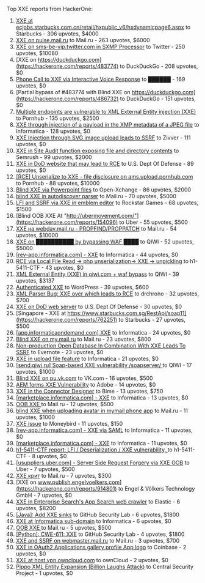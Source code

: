 Top XXE reports from HackerOne:

1. [XXE at ecjobs.starbucks.com.cn/retail/hxpublic_v6/hxdynamicpage6.aspx](https://hackerone.com/reports/500515) to Starbucks - 306 upvotes, $4000
2. [XXE on pulse.mail.ru](https://hackerone.com/reports/505947) to Mail.ru - 263 upvotes, $6000
3. [XXE on sms-be-vip.twitter.com in SXMP Processor](https://hackerone.com/reports/248668) to Twitter - 250 upvotes, $10080
4. [XXE on https://duckduckgo.com](https://hackerone.com/reports/483774) to DuckDuckGo - 208 upvotes, $0
5. [Phone Call to XXE via Interactive Voice Response](https://hackerone.com/reports/395296) to ██████ - 169 upvotes, $0
6. [Partial bypass of #483774 with Blind XXE on https://duckduckgo.com](https://hackerone.com/reports/486732) to DuckDuckGo - 151 upvotes, $0
7. [Multiple endpoints are vulnerable to XML External Entity injection (XXE) ](https://hackerone.com/reports/72272) to Pornhub - 135 upvotes, $2500
8. [XXE through injection of a payload in the XMP metadata of a JPEG file](https://hackerone.com/reports/836877) to Informatica - 128 upvotes, $0
9. [XXE Injection through SVG image upload leads to SSRF](https://hackerone.com/reports/897244) to Zivver - 111 upvotes, $0
10. [XXE in Site Audit function exposing file and directory contents](https://hackerone.com/reports/312543) to Semrush - 99 upvotes, $2000
11. [XXE in DoD website that may lead to RCE](https://hackerone.com/reports/227880) to U.S. Dept Of Defense - 89 upvotes, $0
12. [[RCE] Unserialize to XXE - file disclosure on ams.upload.pornhub.com](https://hackerone.com/reports/142562) to Pornhub - 88 upvotes, $10000
13. [Blind XXE via Powerpoint files](https://hackerone.com/reports/334488) to Open-Xchange - 86 upvotes, $2000
14. [blind XXE in autodiscover parser](https://hackerone.com/reports/315837) to Mail.ru - 70 upvotes, $5000
15. [LFI and SSRF via XXE in emblem editor](https://hackerone.com/reports/347139) to Rockstar Games - 68 upvotes, $1500
16. [Blind OOB XXE At "http://ubermovement.com/"](https://hackerone.com/reports/154096) to Uber - 55 upvotes, $500
17. [XXE на webdav.mail.ru -  PROPFIND/PROPPATCH](https://hackerone.com/reports/758978) to Mail.ru - 54 upvotes, $10000
18. [XXE on ██████████ by bypassing WAF ████](https://hackerone.com/reports/433996) to QIWI - 52 upvotes, $5000
19. [[rev-app.informatica.com] - XXE](https://hackerone.com/reports/105434) to Informatica - 44 upvotes, $0
20. [RCE via Local File Read -\> php unserialization-\> XXE -\> unpickling](https://hackerone.com/reports/415501) to h1-5411-CTF - 43 upvotes, $0
21. [XML External Entity (XXE) in qiwi.com + waf bypass](https://hackerone.com/reports/99279) to QIWI - 39 upvotes, $3137
22. [Authenticated XXE](https://hackerone.com/reports/1095645) to WordPress - 39 upvotes, $600
23. [XML Parser Bug: XXE over which leads to RCE](https://hackerone.com/reports/55431) to drchrono - 32 upvotes, $700
24. [XXE on DoD web server](https://hackerone.com/reports/188743) to U.S. Dept Of Defense - 30 upvotes, $0
25. [Singapore - XXE at https://www.starbucks.com.sg/RestApi/soap11](https://hackerone.com/reports/762251) to Starbucks - 27 upvotes, $500
26. [[app.informaticaondemand.com] XXE](https://hackerone.com/reports/105753) to Informatica - 24 upvotes, $0
27. [Blind XXE on my.mail.ru](https://hackerone.com/reports/276276) to Mail.ru - 23 upvotes, $800
28. [Non-production Open Database In Combination With XXE Leads To SSRF](https://hackerone.com/reports/742808) to Evernote - 23 upvotes, $0
29. [ XXE in upload file feature](https://hackerone.com/reports/105787) to Informatica - 21 upvotes, $0
30. [[send.qiwi.ru] Soap-based XXE vulnerability /soapserver/ ](https://hackerone.com/reports/36450) to QIWI - 17 upvotes, $1000
31. [Blind XXE on pu.vk.com](https://hackerone.com/reports/296622) to VK.com - 16 upvotes, $500
32. [AEM forms XXE Vulnerability](https://hackerone.com/reports/1321070) to Adobe - 14 upvotes, $0
33. [XXE in the Connector Designer](https://hackerone.com/reports/112116) to Bime - 13 upvotes, $750
34. [[marketplace.informatica.com] - XXE](https://hackerone.com/reports/106797) to Informatica - 13 upvotes, $0
35. [OOB XXE ](https://hackerone.com/reports/690387) to Mail.ru - 12 upvotes, $500
36. [blind XXE when uploading avatar in mymail phone app](https://hackerone.com/reports/277341) to Mail.ru - 11 upvotes, $1000
37. [XXE issue](https://hackerone.com/reports/130661) to Moneybird - 11 upvotes, $150
38. [[rev-app.informatica.com] - XXE via SAML](https://hackerone.com/reports/106865) to Informatica - 11 upvotes, $0
39. [[marketplace.informatica.com] - XXE](https://hackerone.com/reports/106802) to Informatica - 11 upvotes, $0
40. [h1-5411-CTF report: LFI / Deserialization / XXE vulnerability, ](https://hackerone.com/reports/415233) to h1-5411-CTF - 8 upvotes, $0
41. [[usuppliers.uber.com] - Server Side Request Forgery via XXE OOB](https://hackerone.com/reports/448598) to Uber - 7 upvotes, $500
42. [XXE крит](https://hackerone.com/reports/449627) to Mail.ru - 7 upvotes, $300
43. [XXE on www.publish.engelvoelkers.com](https://hackerone.com/reports/914801) to Engel & Völkers Technology GmbH - 7 upvotes, $0
44. [XXE in Enterprise Search's App Search web crawler](https://hackerone.com/reports/1156748) to Elastic - 6 upvotes, $8200
45. [[Java]: Add XXE sinks](https://hackerone.com/reports/1339787) to GitHub Security Lab - 6 upvotes, $1800
46. [XXE at Informatica sub-domain](https://hackerone.com/reports/150520) to Informatica - 6 upvotes, $0
47. [OOB XXE ](https://hackerone.com/reports/690295) to Mail.ru - 5 upvotes, $500
48. [[Python]: CWE-611: XXE](https://hackerone.com/reports/1512937) to GitHub Security Lab - 4 upvotes, $1800
49. [XXE and SSRF on webmaster.mail.ru](https://hackerone.com/reports/12583) to Mail.ru - 3 upvotes, $700
50. [XXE in OAuth2 Applications gallery profile App logo](https://hackerone.com/reports/104620) to Coinbase - 2 upvotes, $0
51. [XXE at host vpn.owncloud.com](https://hackerone.com/reports/105980) to ownCloud - 2 upvotes, $0
52. [Pippo XML Entity Expansion (Billion Laughs Attack)](https://hackerone.com/reports/506791) to Central Security Project - 1 upvotes, $0
